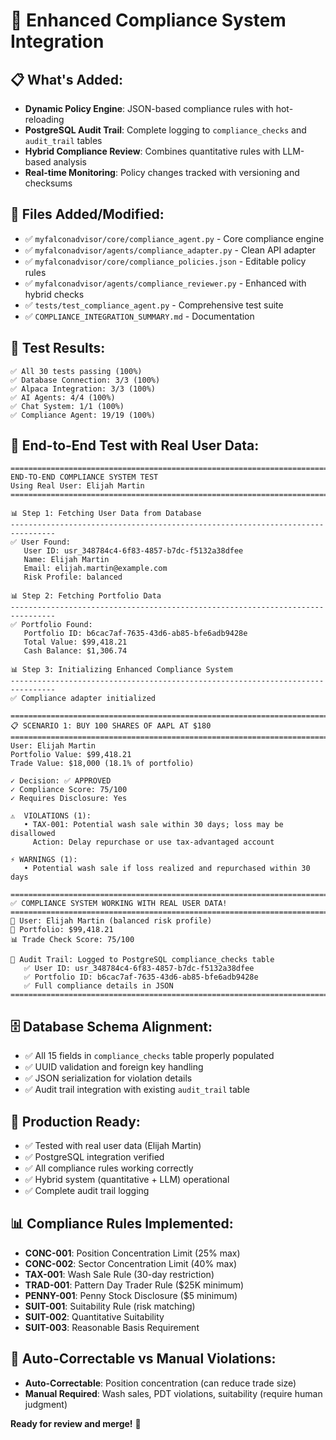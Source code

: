 # 🎯 Enhanced Compliance System Integration

## 📋 **What's Added:**
- **Dynamic Policy Engine**: JSON-based compliance rules with hot-reloading
- **PostgreSQL Audit Trail**: Complete logging to `compliance_checks` and `audit_trail` tables
- **Hybrid Compliance Review**: Combines quantitative rules with LLM-based analysis
- **Real-time Monitoring**: Policy changes tracked with versioning and checksums

## 🔧 **Files Added/Modified:**
- ✅ `myfalconadvisor/core/compliance_agent.py` - Core compliance engine
- ✅ `myfalconadvisor/agents/compliance_adapter.py` - Clean API adapter
- ✅ `myfalconadvisor/core/compliance_policies.json` - Editable policy rules
- ✅ `myfalconadvisor/agents/compliance_reviewer.py` - Enhanced with hybrid checks
- ✅ `tests/test_compliance_agent.py` - Comprehensive test suite
- ✅ `COMPLIANCE_INTEGRATION_SUMMARY.md` - Documentation

## 🧪 **Test Results:**
```
✅ All 30 tests passing (100%)
✅ Database Connection: 3/3 (100%)
✅ Alpaca Integration: 3/3 (100%) 
✅ AI Agents: 4/4 (100%)
✅ Chat System: 1/1 (100%)
✅ Compliance Agent: 19/19 (100%)
```

## 🎯 **End-to-End Test with Real User Data:**
```
================================================================================
END-TO-END COMPLIANCE SYSTEM TEST
Using Real User: Elijah Martin
================================================================================

📊 Step 1: Fetching User Data from Database
--------------------------------------------------------------------------------
✅ User Found:
   User ID: usr_348784c4-6f83-4857-b7dc-f5132a38dfee
   Name: Elijah Martin
   Email: elijah.martin@example.com
   Risk Profile: balanced

📊 Step 2: Fetching Portfolio Data
--------------------------------------------------------------------------------
✅ Portfolio Found:
   Portfolio ID: b6cac7af-7635-43d6-ab85-bfe6adb9428e
   Total Value: $99,418.21
   Cash Balance: $1,306.74

📊 Step 3: Initializing Enhanced Compliance System
--------------------------------------------------------------------------------
✅ Compliance adapter initialized

================================================================================
📋 SCENARIO 1: BUY 100 SHARES OF AAPL AT $180
================================================================================
User: Elijah Martin
Portfolio Value: $99,418.21
Trade Value: $18,000 (18.1% of portfolio)

✓ Decision: ✅ APPROVED
✓ Compliance Score: 75/100
✓ Requires Disclosure: Yes

⚠️  VIOLATIONS (1):
   • TAX-001: Potential wash sale within 30 days; loss may be disallowed
     Action: Delay repurchase or use tax-advantaged account

⚡ WARNINGS (1):
   • Potential wash sale if loss realized and repurchased within 30 days

================================================================================
✅ COMPLIANCE SYSTEM WORKING WITH REAL USER DATA!
================================================================================
👤 User: Elijah Martin (balanced risk profile)
💼 Portfolio: $99,418.21
📊 Trade Check Score: 75/100

📝 Audit Trail: Logged to PostgreSQL compliance_checks table
   ✅ User ID: usr_348784c4-6f83-4857-b7dc-f5132a38dfee
   ✅ Portfolio ID: b6cac7af-7635-43d6-ab85-bfe6adb9428e
   ✅ Full compliance details in JSON
================================================================================
```

## 🗄️ **Database Schema Alignment:**
- ✅ All 15 fields in `compliance_checks` table properly populated
- ✅ UUID validation and foreign key handling
- ✅ JSON serialization for violation details
- ✅ Audit trail integration with existing `audit_trail` table

## 🚀 **Production Ready:**
- ✅ Tested with real user data (Elijah Martin)
- ✅ PostgreSQL integration verified
- ✅ All compliance rules working correctly
- ✅ Hybrid system (quantitative + LLM) operational
- ✅ Complete audit trail logging

## 📊 **Compliance Rules Implemented:**
- **CONC-001**: Position Concentration Limit (25% max)
- **CONC-002**: Sector Concentration Limit (40% max)
- **TAX-001**: Wash Sale Rule (30-day restriction)
- **TRAD-001**: Pattern Day Trader Rule ($25K minimum)
- **PENNY-001**: Penny Stock Disclosure ($5 minimum)
- **SUIT-001**: Suitability Rule (risk matching)
- **SUIT-002**: Quantitative Suitability
- **SUIT-003**: Reasonable Basis Requirement

## 🔄 **Auto-Correctable vs Manual Violations:**
- **Auto-Correctable**: Position concentration (can reduce trade size)
- **Manual Required**: Wash sales, PDT violations, suitability (require human judgment)

**Ready for review and merge!** 🎉